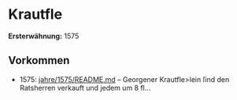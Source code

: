 # Krautfle

**Ersterwähnung:** 1575

## Vorkommen
- 1575: [jahre/1575/README.md](../jahre/1575/README.md) – Georgener Krautfle>lein ſind den Ratsherren verkauft
und jedem um 8 fl...
